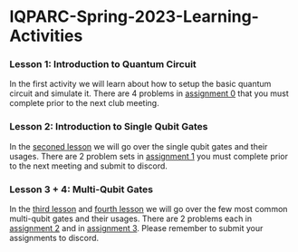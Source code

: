 # IQPARC-Spring-2023-Learning-Activities
### Lesson 1: Introduction to Quantum Circuit
In the first activity we will learn about how to setup the basic quantum circuit and simulate it. There are 4 problems in [assignment 0](https://github.com/IQPARC/IQPARC-Spring-2023-Learning-Activities/tree/main/Assignment_0) that you must complete prior to the next club meeting.

### Lesson 2: Introduction to Single Qubit Gates
In the [seconed lesson](https://github.com/IQPARC/IQPARC-Spring-2023-Learning-Activities/blob/main/Lecture/SingleQubitGates.ipynb) we will go over the single qubit gates and their usages. There are 2 problem sets in [assignment 1](https://github.com/IQPARC/IQPARC-Spring-2023-Learning-Activities/tree/main/Assignment_1) you must complete prior to the next meeting and submit to discord.

### Lesson 3 + 4: Multi-Qubit Gates
In the [third lesson](https://github.com/IQPARC/IQPARC-Spring-2023-Learning-Activities/blob/main/Lecture/MultipleQubitGatesPart1.ipynb) and [fourth lesson](https://github.com/IQPARC/IQPARC-Spring-2023-Learning-Activities/blob/main/Lecture/MultiQubitGatesPart2.ipynb) we will go over the few most common multi-qubit gates and their usages. There are 2 problems each in [assignment 2](https://github.com/IQPARC/IQPARC-Spring-2023-Learning-Activities/tree/main/Assignment_2) and in [assignment 3](https://github.com/IQPARC/IQPARC-Spring-2023-Learning-Activities/tree/main/Assignment_3). Please remember to submit your assignments to discord.
